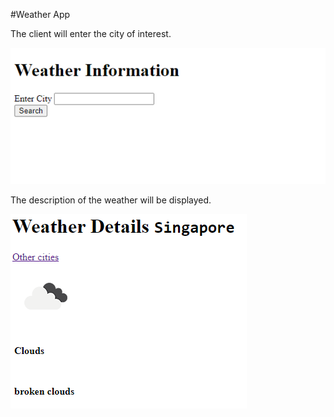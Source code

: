 #Weather App

The client will enter the city of interest.

![devops](weatherApp.png)

The description of the weather will be displayed.

![devops](weatherDetails.png)
